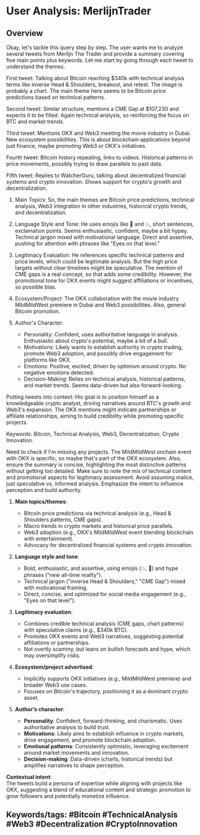 # User Analysis: MerlijnTrader

## Overview

<think>
Okay, let's tackle this query step by step. The user wants me to analyze several tweets from Merlijn The Trader and provide a summary covering five main points plus keywords. Let me start by going through each tweet to understand the themes.

First tweet: Talking about Bitcoin reaching $340k with technical analysis terms like inverse Head & Shoulders, breakout, and retest. The image is probably a chart. The main theme here seems to be Bitcoin price predictions based on technical patterns.

Second tweet: Similar structure, mentions a CME Gap at $107,230 and expects it to be filled. Again technical analysis, so reinforcing the focus on BTC and market trends.

Third tweet: Mentions OKX and Web3 meeting the movie industry in Dubai. New ecosystem possibilities. This is about blockchain applications beyond just finance, maybe promoting Web3 or OKX's initiatives.

Fourth tweet: Bitcoin history repeating, links to videos. Historical patterns in price movements, possibly trying to draw parallels to past data.

Fifth tweet: Replies to WatcherGuru, talking about decentralized financial systems and crypto innovation. Shows support for crypto's growth and decentralization.

1. Main Topics: So, the main themes are Bitcoin price predictions, technical analysis, Web3 integration in other industries, historical crypto trends, and decentralization.

2. Language Style and Tone: He uses emojis like 🌟 and 💥, short sentences, exclamation points. Seems enthusiastic, confident, maybe a bit hypey. Technical jargon mixed with motivational language. Direct and assertive, pushing for attention with phrases like "Eyes on that level."

3. Legitimacy Evaluation: He references specific technical patterns and price levels, which could be legitimate analysis. But the high price targets without clear timelines might be speculative. The mention of CME gaps is a real concept, so that adds some credibility. However, the promotional tone for OKX events might suggest affiliations or incentives, so possible bias.

4. Ecosystem/Project: The OKX collaboration with the movie industry MildMildWest premiere in Dubai and Web3 possibilities. Also, general Bitcoin promotion.

5. Author's Character:
   - Personality: Confident, uses authoritative language in analysis. Enthusiastic about crypto's potential, maybe a bit of a bull.
   - Motivations: Likely wants to establish authority in crypto trading, promote Web3 adoption, and possibly drive engagement for platforms like OKX.
   - Emotions: Positive, excited, driven by optimism around crypto. No negative emotions detected.
   - Decision-Making: Relies on technical analysis, historical patterns, and market trends. Seems data-driven but also forward-looking.

Putting tweets into context: His goal is to position himself as a knowledgeable crypto analyst, driving narratives around BTC's growth and Web3's expansion. The OKX mentions might indicate partnerships or affiliate relationships, aiming to build credibility while promoting specific projects.

Keywords: Bitcoin, Technical Analysis, Web3, Decentralization, Crypto Innovation.

Need to check if I'm missing any projects. The MildMildWest onchain event with OKX is specific, so maybe that's part of the OKX ecosystem. Also, ensure the summary is concise, highlighting the most distinctive patterns without getting too detailed. Make sure to note the mix of technical content and promotional aspects for legitimacy assessment. Avoid assuming malice, just speculative vs. informed analysis. Emphasize the intent to influence perception and build authority.
</think>

1. **Main topics/themes**:  
   - Bitcoin price predictions via technical analysis (e.g., Head & Shoulders patterns, CME gaps).  
   - Macro trends in crypto markets and historical price parallels.  
   - Web3 adoption (e.g., OKX's MildMildWest event blending blockchain with entertainment).  
   - Advocacy for decentralized financial systems and crypto innovation.  

2. **Language style and tone**:  
   - Bold, enthusiastic, and assertive, using emojis (💥, 🌟) and hype phrases ("new all-time reality").  
   - Technical jargon ("inverse Head & Shoulders," "CME Gap") mixed with motivational framing.  
   - Direct, concise, and optimized for social media engagement (e.g., "Eyes on that level").  

3. **Legitimacy evaluation**:  
   - Combines credible technical analysis (CME gaps, chart patterns) with speculative claims (e.g., $340k BTC).  
   - Promotes OKX events and Web3 narratives, suggesting potential affiliations or partnerships.  
   - Not overtly scammy, but leans on bullish forecasts and hype, which may oversimplify risks.  

4. **Ecosystem/project advertised**:  
   - Implicitly supports OKX initiatives (e.g., MildMildWest premiere) and broader Web3 use cases.  
   - Focuses on Bitcoin's trajectory, positioning it as a dominant crypto asset.  

5. **Author’s character**:  
   - **Personality**: Confident, forward-thinking, and charismatic. Uses authoritative analysis to build trust.  
   - **Motivations**: Likely aims to establish influence in crypto markets, drive engagement, and promote blockchain adoption.  
   - **Emotional patterns**: Consistently optimistic, leveraging excitement around market movements and innovation.  
   - **Decision-making**: Data-driven (charts, historical trends) but amplifies narratives to shape perception.  

**Contextual intent**:  
The tweets build a persona of expertise while aligning with projects like OKX, suggesting a blend of educational content and strategic promotion to grow followers and potentially monetize influence.  

**Keywords/tags**: #Bitcoin #TechnicalAnalysis #Web3 #Decentralization #CryptoInnovation
---
